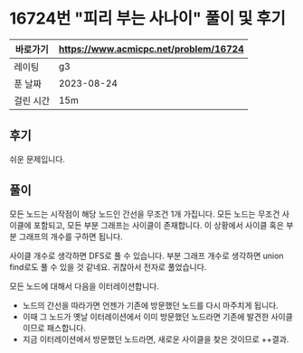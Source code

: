 # 16724번 "피리 부는 사나이" 풀이 및 후기

| 바로가기  | <https://www.acmicpc.net/problem/16724> |
|-------|-----------------------------------------|
| 레이팅   | g3                                      |
| 푼 날짜  | 2023-08-24                              |
| 걸린 시간 | 15m                                     |

## 후기

쉬운 문제입니다.

## 풀이

모든 노드는 시작점이 해당 노드인 간선을 무조건 1개 가집니다.
모든 노드는 무조건 사이클에 포함되고, 모든 부분 그래프는 사이클이 존재합니다.
이 상황에서 사이클 혹은 부분 그래프의 개수를 구하면 됩니다.

사이클 개수로 생각하면 DFS로 풀 수 있습니다.
부분 그래프 개수로 생각하면 union find로도 풀 수 있을 것 같네요.
귀찮아서 전자로 풀었습니다.

모든 노드에 대해서 다음을 이터레이션합니다.

- 노드의 간선을 따라가면 언젠가 기존에 방문했던 노드를 다시 마주치게 됩니다.
- 이때 그 노드가 옛날 이터레이션에서 이미 방문했던 노드라면 기존에 발견한 사이클이므로 패스합니다.
- 지금 이터레이션에서 방문했던 노드라면, 새로운 사이클을 찾은 것이므로 ++결과.
